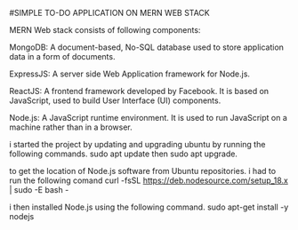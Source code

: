 #SIMPLE TO-DO APPLICATION ON MERN WEB STACK

MERN Web stack consists of following components:

MongoDB: A document-based, No-SQL database used to store application data in a form of documents.

ExpressJS: A server side Web Application framework for Node.js.

ReactJS: A frontend framework developed by Facebook. It is based on JavaScript, used to build User Interface (UI) components.

Node.js: A JavaScript runtime environment. It is used to run JavaScript on a machine rather than in a browser.

i started the project by updating and upgrading ubuntu by running the following commands. sudo apt update then sudo apt upgrade.

to get the location of Node.js software from Ubuntu repositories. i had to run the following comand curl -fsSL https://deb.nodesource.com/setup_18.x | sudo -E bash -

i then installed Node.js using the following command. sudo apt-get install -y nodejs


